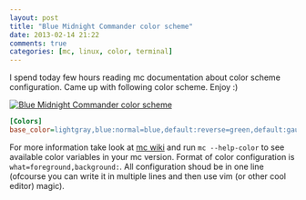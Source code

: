```yaml
---
layout: post
title: "Blue Midnight Commander color scheme"
date: 2013-02-14 21:22
comments: true
categories: [mc, linux, color, terminal]
---
```

I spend today few hours reading mc documentation about color scheme configuration. Came up with following color scheme. Enjoy :)

[![Blue Midnight Commander color scheme](https://dl.dropbox.com/u/4109351/octopress/midnight-commander-theme/theme.png)](https://raw.github.com/Gonzih/dotfiles/a43c06d7cd12f3e1e06f3efe655e082e4dc78012/.config/mc/theme.png)


```ini .config/mc/ini
[Colors]
base_color=lightgray,blue:normal=blue,default:reverse=green,default:gauge=gray,lightgray:selected=white,blue:marked=yellow,default:markselect=yellow,default:directory=brightblue,default:executable=brightgreen,default:link=cyan,default:device=brightmagenta,default:core=red,default:special=lightgray,default:dnormal=lightgray,blue:dfocus=lightgray,black:dhotnormal=yellow,blue:dhotfocus=yellow,black:menunormal=lightgray,blue:menuhot=yellow,blue:menusel=lightgray,black:menuhotsel=yellow,black:menuinactive=lightgray,gray:errors=lightgray,red:errdhotnormal=yellow,red:errdhotfocus=yellow,lightgray:input=lightblue,gray:inputunchanged=blue,gray:inputmark=white,blue:bbarhotkey=white,black:bbarbutton=lightgray,blue:viewbold=lightgray,default:viewunderline=lightblue,default:viewselected=lightgray,grey:helpnormal=lightgray,default:helpitalic=lightblue,default:helpbold=lightgray,default:helplink=green,default:helpslink=lighgreen,defalt:
```

For more information take look at [mc wiki](http://www.midnight-commander.org/wiki/doc/common/skins) and run `mc --help-color` to see available color variables in your mc version.
Format of color configuration is `what=foreground,background:`. All configuration shoud be in one line (ofcourse you can write it in multiple lines and then use vim (or other cool editor) magic).
